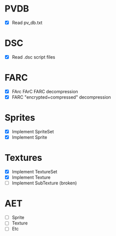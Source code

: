 # PVDB
- [x] Read pv_db.txt 

# DSC
- [x] Read .dsc script files

# FARC
- [x] FArc FArC FARC decompression
- [x] FARC "encrypted+compressed" decompression

# Sprites
- [x] Implement SpriteSet
- [x] Implement Sprite

# Textures
- [x] Implement TextureSet
- [x] Implement Texture
- [ ] Implement SubTexture (broken)

# AET
- [ ] Sprite
- [ ] Texture
- [ ] Etc
